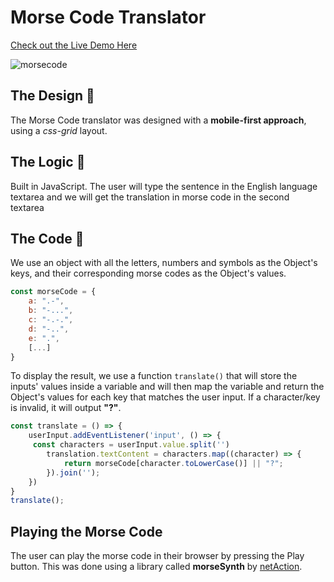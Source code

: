 # Morse Code Translator
[Check out the Live Demo Here](https://alessandrothedev.github.io/morsecode/)

![morsecode](https://github.com/alexsp92/morsecode/blob/main/morsecodepreview.png)

## The Design :large_blue_diamond:
The Morse Code translator was designed with a **mobile-first approach**, using a _css-grid_ layout.

## The Logic :large_orange_diamond:
Built in JavaScript. The user will type the sentence in the English language textarea and we will get the translation in morse code in the second textarea

## The Code :white_square_button:
We use an object with all the letters, numbers and symbols as the Object's keys, and their corresponding morse codes as the Object's values.

```javascript
const morseCode = {
    a: ".-",
    b: "-...",
    c: "-.-.",
    d: "-..",
    e: ".",
    [...]
}
```

To display the result, we use a function `translate()` that will store the inputs' values inside a variable and will then map the variable and return the Object's values for each key that matches the user input. If a character/key is invalid, it will output **"?"**.

```javascript
const translate = () => {
	userInput.addEventListener('input', () => {
	 const characters = userInput.value.split('')
		translation.textContent = characters.map((character) => {
			return morseCode[character.toLowerCase()] || "?";
		}).join('');
	})
}
translate();
```

## Playing the Morse Code
The user can play the morse code in their browser by pressing the Play button. This was done using a library called **morseSynth** by [netAction](https://github.com/netAction/morseSynth).

